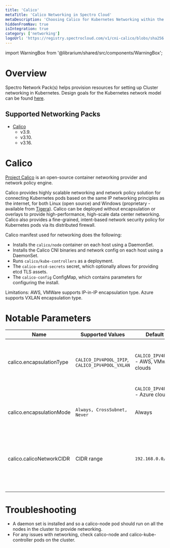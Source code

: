 ```yaml
---
title: 'Calico'
metaTitle: 'Calico Networking in Spectro Cloud'
metaDescription: 'Choosing Calico for Kubernetes Networking within the Spectro Cloud console'
hiddenFromNav: true
isIntegration: true
category: ['networking']
logoUrl: 'https://registry.spectrocloud.com/v1/cni-calico/blobs/sha256:9a08103ccd797857a81b6ce55fa4f84a48bcb2bddfc7a4ff27878819c87e1e30?type=image/png'
---
```


import WarningBox from '@librarium/shared/src/components/WarningBox';

# Overview

Spectro Network Pack(s) helps provision resources for setting up Cluster networking in Kubernetes. Design goals for the Kubernetes network model can be found [here](https://kubernetes.io/docs/concepts/cluster-administration/networking/#the-kubernetes-network-model).

## Supported Networking Packs

* [Calico](/integrations/calico)
    * v3.9.
    * v3.10.
    * v3.16.

# Calico

[Project Calico](http://docs.projectcalico.org/) is an open-source container networking provider and network policy engine.

Calico provides highly scalable networking and network policy solution for connecting Kubernetes pods based on the same IP networking principles as the internet, for both Linux (open source) and Windows (proprietary - available from [Tigera](https://www.tigera.io/essentials/)). Calico can be deployed without encapsulation or overlays to provide high-performance, high-scale data center networking. Calico also provides a fine-grained, intent-based network security policy for Kubernetes pods via its distributed firewall.

Calico manifest used for networking does the following:

* Installs the `calico/node` container on each host using a DaemonSet.
* Installs the Calico CNI binaries and network config on each host using a DaemonSet.
* Runs `calico/kube-controllers` as a deployment.
* The `calico-etcd-secrets` secret, which optionally allows for providing etcd TLS assets.
* The `calico-config` ConfigMap, which contains parameters for configuring the install.

<WarningBox>
Limitations:
AWS, VMWare supports IP-in-IP encapsulation type.  
Azure supports VXLAN encapsulation type.
</WarningBox>

# Notable Parameters

| Name | Supported Values | Default value | Description |
| --- | --- | --- | --- |
| calico.encapsulationType | `CALICO_IPV4POOL_IPIP`, `CALICO_IPV4POOL_VXLAN` | `CALICO_IPV4POOL_IPIP` - AWS, VMware clouds | The encapsulation type to be used for networking (depends on the cloud) |
| | | `CALICO_IPV4POOL_VXLAN` - Azure cloud | |
| calico.encapsulationMode | `Always, CrossSubnet, Never` | Always | The mode to use the IPv4 POOL created at start up |
| calico.calicoNetworkCIDR | CIDR range | `192.168.0.0/16` | CIDR range to be assigned for Pods. This range should match the `podCIDR` range specified in the Kubernetes layer |

# Troubleshooting

* A daemon set is installed and so a calico-node pod should run on all the nodes in the cluster to provide networking.
* For any issues with networking, check calico-node and calico-kube-controller pods on the cluster.
